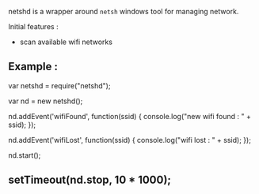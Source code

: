 netshd is a wrapper around `netsh` windows tool for managing network.

Initial features :
- scan available wifi networks


Example : 
-------------------------------------------------------
var netshd = require("netshd");

var nd = new netshd();

nd.addEvent('wifiFound', function(ssid) {
  console.log("new wifi found : " + ssid);
});

nd.addEvent('wifiLost', function(ssid) {
  console.log("wifi lost : " + ssid);
});

nd.start();

setTimeout(nd.stop, 10 * 1000);
-------------------------------------------------------